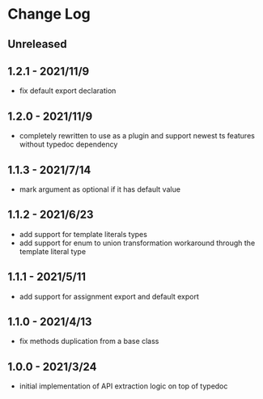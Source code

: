 # Change Log

## Unreleased


## 1.2.1 - 2021/11/9

- fix default export declaration

## 1.2.0 - 2021/11/9

- completely rewritten to use as a plugin and support newest ts features without typedoc dependency

## 1.1.3 - 2021/7/14

- mark argument as optional if it has default value

## 1.1.2 - 2021/6/23

- add support for template literals types
- add support for enum to union transformation workaround through the template literal type
## 1.1.1 - 2021/5/11

- add support for assignment export and default export

## 1.1.0 - 2021/4/13

- fix methods duplication from a base class

## 1.0.0 - 2021/3/24

- initial implementation of API extraction logic on top of typedoc
